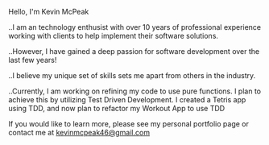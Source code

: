 Hello, I'm Kevin McPeak

..I am an technology enthusist with over 10 years of professional experience working with clients to help implement their software solutions.

..However, I have gained a deep passion for software development over the last few years!

..I believe my unique set of skills sets me apart from others in the industry.

..Currently, I am working on refining my code to use pure functions.  I plan to achieve this by utilizing Test Driven Development.  I created a Tetris app using TDD, and now plan to refactor my Workout App to use TDD

If you would like to learn more, please see my personal portfolio page or contact me at kevinmcpeak46@gmail.com


<!---
kpgh46/kpgh46 is a ✨ special ✨ repository because its `README.md` (this file) appears on your GitHub profile.
You can click the Preview link to take a look at your changes.
--->
